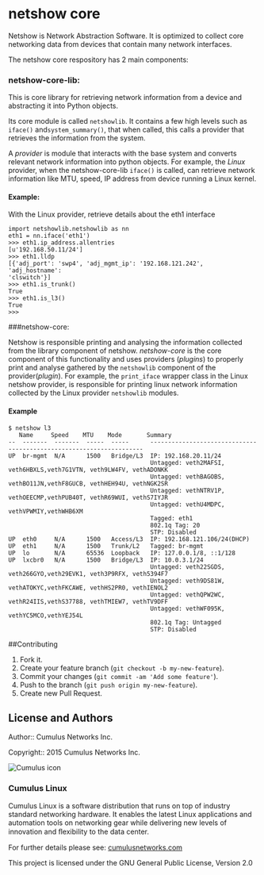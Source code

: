# netshow core

Netshow is Network Abstraction Software. It is optimized to collect core
networking data from devices that contain many network interfaces.

The netshow core respository has 2 main components:

### netshow-core-lib:
This is core library for retrieving network information from a  device and
abstracting it into Python objects.

Its core module is called ``netshowlib``. It contains a few high levels such as
``iface()`` and``system_summary()``, that when called, this calls a provider
that retrieves the information from the system.

A _provider_ is module that interacts with the base system and converts relevant
network information into python objects. For example, the _Linux_ provider, when
the netshow-core-lib ``iface()`` is called,  can retrieve network information
like MTU, speed, IP address from device running a Linux kernel.

#### Example:
With the Linux provider, retrieve details about the eth1 interface
```
import netshowlib.netshowlib as nn
eth1 = nn.iface('eth1')
>>> eth1.ip_address.allentries
[u'192.168.50.11/24']
>>> eth1.lldp
[{'adj_port': 'swp4', 'adj_mgmt_ip': '192.168.121.242', 'adj_hostname':
'clswitch'}]
>>> eth1.is_trunk()
True
>>> eth1.is_l3()
True
>>>
```

###netshow-core:

Netshow is responsible printing and analysing the information collected from the
library component of netshow. *netshow-core* is the core component of this
functionality and uses providers (_plugins_) to properly print and analyse
gathered by the ``netshowlib`` component of the provider(_plugin_). For example,
the ``print_iface`` wrapper class in the Linux netshow provider, is responsible
for printing linux network information collected by the Linux provider
``netshowlib`` modules.

#### Example
```
$ netshow l3
   Name     Speed    MTU    Mode       Summary
--  -------  -------  -----  -----      --------------------------------------------------------------------
UP  br-mgmt  N/A      1500   Bridge/L3  IP: 192.168.20.11/24
                                        Untagged: veth2MAFSI, veth6HBXLS,veth7G1VTN, veth9LW4FV, vethADONKK
                                        Untagged: vethBAGOBS, vethBO11JN,vethF8GUCB, vethHEH94U, vethNGK2SR
                                        Untagged: vethNTRV1P, vethOEECMP,vethPUB40T, vethR69WUI, vethS7IYJR
                                        Untagged: vethU4MDPC, vethVPWMIY,vethWHB6XM
                                        Tagged: eth1
                                        802.1q Tag: 20
                                        STP: Disabled
UP  eth0     N/A      1500   Access/L3  IP: 192.168.121.106/24(DHCP)
UP  eth1     N/A      1500   Trunk/L2   Tagged: br-mgmt
UP  lo       N/A      65536  Loopback   IP: 127.0.0.1/8, ::1/128
UP  lxcbr0   N/A      1500   Bridge/L3  IP: 10.0.3.1/24
                                        Untagged: veth22SGDS, veth266GYO,veth29EVK1, veth3P9RFX, veth5394F7
                                        Untagged: veth9DS81W, vethATOKYC,vethFKCAWE, vethHS2PR0, vethIENOL2
                                        Untagged: vethQPW2WC, vethR24IIS,vethS37788, vethTMIEW7, vethTV9DFF
                                        Untagged: vethWF095K, vethYC5MCO,vethYEJ54L
                                        802.1q Tag: Untagged
                                        STP: Disabled

```

##Contributing

1. Fork it.
2. Create your feature branch (`git checkout -b my-new-feature`).
3. Commit your changes (`git commit -am 'Add some feature'`).
4. Push to the branch (`git push origin my-new-feature`).
5. Create new Pull Request.

## License and Authors
Author:: Cumulus Networks Inc.

Copyright:: 2015 Cumulus Networks Inc.

![Cumulus icon](http://cumulusnetworks.com/static/cumulus/img/logo_2014.png)

### Cumulus Linux

Cumulus Linux is a software distribution that runs on top of industry standard
networking hardware. It enables the latest Linux applications and automation
tools on networking gear while delivering new levels of innovation and
ﬂexibility to the data center.

For further details please see:
[cumulusnetworks.com](http://www.cumulusnetworks.com)

This project is licensed under the GNU General Public License, Version 2.0
